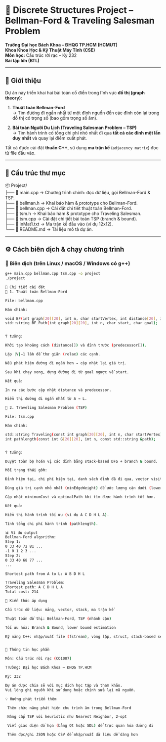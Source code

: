 # 🚀 Discrete Structures Project – Bellman-Ford & Traveling Salesman Problem

**Trường Đại học Bách Khoa – ĐHQG TP.HCM (HCMUT)**  
**Khoa Khoa Học & Kỹ Thuật Máy Tính (CSE)**  
**Môn học:** Cấu trúc rời rạc – Kỳ 232  
**Bài tập lớn (BTL)**  

---

## 📘 Giới thiệu

Dự án này triển khai hai bài toán cổ điển trong lĩnh vực **đồ thị (graph theory)**:

1. **Thuật toán Bellman-Ford**  
   → Tìm đường đi ngắn nhất từ một đỉnh nguồn đến các đỉnh còn lại trong đồ thị có trọng số (bao gồm trọng số âm).

2. **Bài toán Người Du Lịch (Traveling Salesman Problem – TSP)**  
   → Tìm hành trình có tổng chi phí nhỏ nhất đi qua **tất cả các đỉnh một lần duy nhất** và quay lại điểm xuất phát.

Tất cả được cài đặt **thuần C++**, sử dụng **ma trận kề** (`adjacency matrix`) đọc từ file đầu vào.

---

## 📂 Cấu trúc thư mục
📦 Project/  
├── 📄 main.cpp → Chương trình chính: đọc dữ liệu, gọi Bellman-Ford & TSP.  
├── 📄 bellman.h → Khai báo hàm & prototype cho Bellman-Ford.  
├── 📄 bellman.cpp → Cài đặt chi tiết thuật toán Bellman-Ford.  
├── 📄 tsm.h → Khai báo hàm & prototype cho Traveling Salesman.  
├── 📄 tsm.cpp → Cài đặt chi tiết bài toán TSP (branch & bound).  
├── 📄 inMat1.txt → Ma trận kề đầu vào (ví dụ 12x12).  
└── 📄 README.md → Tài liệu mô tả dự án.  


---

## ⚙️ Cách biên dịch & chạy chương trình

### 🔧 Biên dịch (trên Linux / macOS / Windows có g++)

```bash
g++ main.cpp bellman.cpp tsm.cpp -o project
./project

🧩 Chi tiết cài đặt
🔹 1. Thuật toán Bellman-Ford

File: bellman.cpp

Hàm chính:

void BF(int graph[20][20], int n, char startVertex, int distance[20], int predecessor[20]);
std::string BF_Path(int graph[20][20], int n, char start, char goal);


Ý tưởng:

Khởi tạo khoảng cách (distance[]) và đỉnh trước (predecessor[]).

Lặp |V|−1 lần để thư giãn (relax) các cạnh.

Nếu phát hiện đường đi ngắn hơn → cập nhật lại giá trị.

Sau khi chạy xong, dựng đường đi từ goal ngược về start.

Kết quả:

In ra các bước cập nhật distance và predecessor.

Hiển thị đường đi ngắn nhất từ A → L.

🔹 2. Traveling Salesman Problem (TSP)

File: tsm.cpp

Hàm chính:

std::string Traveling(const int graph[20][20], int n, char startVertex);
int pathlength(const int G[20][20], int n, const std::string &path);


Ý tưởng:

Duyệt toàn bộ hoán vị các đỉnh bằng stack-based DFS + branch & bound.

Mỗi trạng thái gồm:

Đỉnh hiện tại, chi phí hiện tại, danh sách đỉnh đã đi qua, vector visited[].

Dùng giá trị cạnh nhỏ nhất (minEdgeWeight) để ước lượng cận dưới (lower bound).

Cập nhật minimumCost và optimalPath khi tìm được hành trình tốt hơn.

Kết quả:

Hiển thị hành trình tối ưu (ví dụ A C D H L A).

Tính tổng chi phí hành trình (pathlength).

📊 Ví dụ output
Bellman-Ford algorithm:
Step 1:
0 33 40 72 81 ...
-1 0 1 2 3 ...
Step 2:
0 33 40 68 77 ...
...

Shortest path from A to L: A B D H L

Traveling Salesman Problem:
Shortest path: A C D H L A
Total cost: 214

🧠 Kiến thức áp dụng

Cấu trúc dữ liệu: mảng, vector, stack, ma trận kề

Thuật toán đồ thị: Bellman-Ford, TSP (nhánh cận)

Tối ưu hóa: Branch & Bound, lower bound estimation

Kỹ năng C++: nhập/xuất file (fstream), vòng lặp, struct, stack-based search


🏫 Thông tin học phần

Môn: Cấu trúc rời rạc (CO1007)

Trường: Đại học Bách Khoa – ĐHQG TP.HCM

Kỳ: 232

Dự án được chia sẻ với mục đích học tập và tham khảo.
Vui lòng ghi nguồn khi sử dụng hoặc chỉnh sửa lại mã nguồn.

💡 Hướng phát triển thêm

 Thêm chức năng phát hiện chu trình âm trong Bellman-Ford

 Nâng cấp TSP với heuristic như Nearest Neighbor, 2-opt

 Viết giao diện đồ họa (bằng Qt hoặc SDL) để trực quan hóa đường đi

 Thêm đọc/ghi JSON hoặc CSV để nhập/xuất dữ liệu dễ dàng hơn

